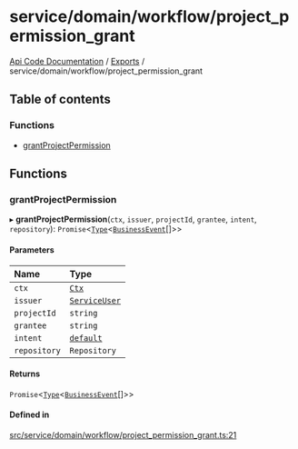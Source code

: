 # service/domain/workflow/project\_permission\_grant
 
[Api Code Documentation](../README.md) / [Exports](../modules.md) / service/domain/workflow/project\_permission\_grant

## Table of contents

### Functions

- [grantProjectPermission](service_domain_workflow_project_permission_grant.md#grantprojectpermission)

## Functions

### grantProjectPermission

▸ **grantProjectPermission**(`ctx`, `issuer`, `projectId`, `grantee`, `intent`, `repository`): `Promise`\<[`Type`](result.md#type)\<[`BusinessEvent`](service_domain_business_event.md#businessevent)[]\>\>

#### Parameters

| Name | Type |
| :------ | :------ |
| `ctx` | [`Ctx`](../interfaces/lib_ctx.Ctx.md) |
| `issuer` | [`ServiceUser`](../interfaces/service_domain_organization_service_user.ServiceUser.md) |
| `projectId` | `string` |
| `grantee` | `string` |
| `intent` | [`default`](authz_intents.md#default) |
| `repository` | `Repository` |

#### Returns

`Promise`\<[`Type`](result.md#type)\<[`BusinessEvent`](service_domain_business_event.md#businessevent)[]\>\>

#### Defined in

[src/service/domain/workflow/project_permission_grant.ts:21](https://github.com/openkfw/TruBudget/blob/2e43ea7/api/src/service/domain/workflow/project_permission_grant.ts#L21)
